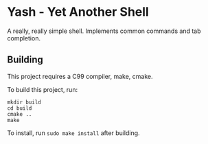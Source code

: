 # Yash - Yet Another Shell

A really, really simple shell. Implements common commands and tab completion.

## Building

This project requires a C99 compiler, make, cmake.

To build this project, run:

```
mkdir build
cd build
cmake ..
make
```

To install, run `sudo make install` after building.